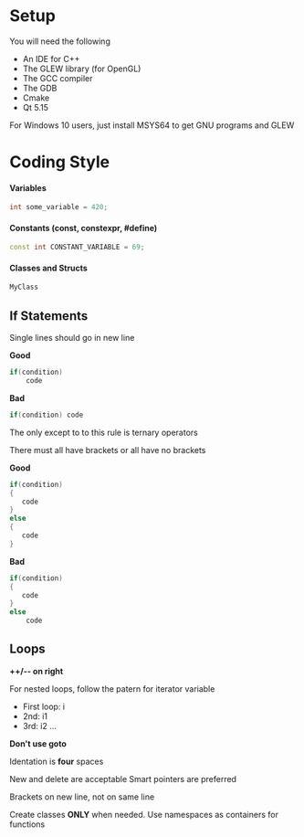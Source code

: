 # Setup

You will need the following
* An IDE for C++
* The GLEW library (for OpenGL)
* The GCC compiler
* The GDB
* Cmake
* Qt 5.15
 
For Windows 10 users, just install MSYS64 to get GNU programs and GLEW

# Coding Style

#### Variables
```cpp
int some_variable = 420;
```

#### Constants (const, constexpr, #define)
```cpp
const int CONSTANT_VARIABLE = 69;
```

#### Classes and Structs
```cpp
MyClass
```


## If Statements

Single lines should go in new line

**Good**
```cpp
if(condition)
    code
```

**Bad**
```cpp
if(condition) code
```

The only except to to this rule is ternary operators


There must all have brackets or all have no brackets

**Good**
```cpp
if(condition)
{
   code
}
else
{
   code
}
```

**Bad**
```cpp
if(condition)
{
   code
}
else
    code
```


## Loops

**++/-- on right**

For nested loops, follow the patern for iterator variable
* First loop: i
* 2nd: i1
* 3rd: i2
...

**Don't use goto**



Identation is **four** spaces

New and delete are acceptable
Smart pointers are preferred

Brackets on new line, not on same line


Create classes **ONLY** when needed.
Use namespaces as containers for functions

